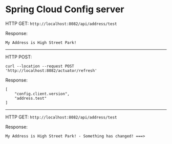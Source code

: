 # Spring Cloud Config server

HTTP GET: `http://localhost:8082/api/address/test`

Response:

```
My Address is High Street Park!
```

----

HTTP POST:

```
curl --location --request POST 'http://localhost:8082/actuator/refresh'
```

Response:

```
[
    "config.client.version",
    "address.test"
]
```

----


HTTP GET: `http://localhost:8082/api/address/test`

Response:

```
My Address is High Street Park! - Something has changed! ===>
```
